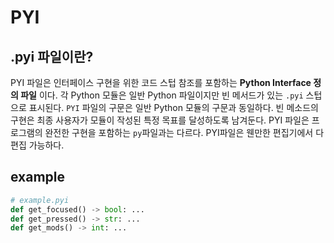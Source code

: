 

# PYI

## .pyi 파일이란?

PYI 파일은 인터페이스 구현을 위한 코드 스텁 참조를 포함하는 **Python Interface 정의 파일** 이다. 각 Python 모듈은 일반 Python 파일이지만 빈 메서드가 있는 `.pyi` 스텁으로 표시된다. `PYI` 파일의 구문은 일반 Python 모듈의 구문과 동일하다. 빈 메소드의 구현은 최종 사용자가 모듈이 작성된 특정 목표를 달성하도록 남겨둔다. PYI 파일은 프로그램의 완전한 구현을 포함하는 `py`파일과는 다르다. PYI파일은 웬만한 편집기에서 다 편집 가능하다.

## example

```py
# example.pyi
def get_focused() -> bool: ...
def get_pressed() -> str: ...
def get_mods() -> int: ...
```
